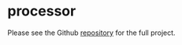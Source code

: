 # processor

Please see the Github [repository](https://github.com/eckelsjd/assembly.git) for the full project.